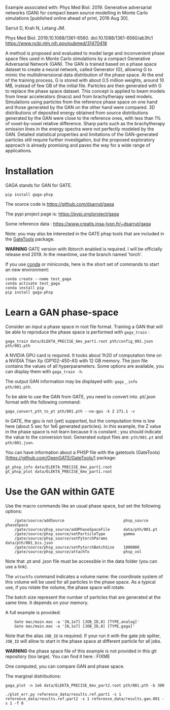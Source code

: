 
Example associated with:
Phys Med Biol. 2019. Generative adversarial networks (GAN) for compact beam source modelling in Monte Carlo simulations [published online ahead of print, 2019 Aug 30]. 

Sarrut D, Krah N, Letang JM. 

Phys Med Biol. 2019;10.1088/1361-6560. doi:10.1088/1361-6560/ab3fc1 https://www.ncbi.nlm.nih.gov/pubmed/31470418

A method is proposed and evaluated to model large and inconvenient phase space files used in Monte Carlo simulations by a compact Generative Adversarial Network (GAN). The GAN is trained based on a phase space dataset to create a neural network, called Generator (G), allowing G to mimic the multidimensional data distribution of the phase space. At the end of the training process, G is stored with about 0.5 million weights, around 10 MB, instead of few GB of the initial file. Particles are then generated with G to replace the phase space dataset. This concept is applied to beam models from linear accelerators (linacs) and from brachytherapy seed models. Simulations using particles from the reference phase space on one hand and those generated by the GAN on the other hand were compared. 3D distributions of deposited energy obtained from source distributions generated by the GAN were close to the reference ones, with less than 1% of voxel-by-voxel relative difference. Sharp parts such as the brachytherapy emission lines in the energy spectra were not perfectly modeled by the GAN. Detailed statistical properties and limitations of the GAN-generated particles still require further investigation, but the proposed exploratory approach is already promising and paves the way for a wide range of applications.


# Installation

GAGA stands for GAN for GATE.

```
pip install gaga-phsp
```

The source code is https://github.com/dsarrut/gaga

The pypi project page is:  https://pypi.org/project/gaga

Some reference data : https://www.creatis.insa-lyon.fr/~dsarrut/gaga

Note: you may also be interested in the GATE phsp tools that are included in the [GateTools](https://github.com/OpenGATE/GateTools/) package. 

**WARNING** GATE version with libtorch enabled is required. I will be officially release end 2019. In the meantime, use the branch named 'torch'. 

If you use [conda](https://docs.conda.io/en/latest/) or miniconda, here is the short set of commands to start an new environment:
```
conda create --name test_gaga
conda activate test_gaga
conda install pip
pip install gaga-phsp
```

# Learn a GAN phase-space

Consider an input a phase space in root file format. Training a GAN that will be able to reproduce the phase space is performed with ```gaga_train``` : 

```
gaga_train data/ELEKTA_PRECISE_6mv_part1.root pth/config_001.json pth/001.pth
```

A NVIDIA GPU card is required. It tooks about 1h20 of computation time on a NVIDIA Titan Xp (GP102-450-A1) with 12 GB memory. The json file contains the values of all hyperparameters. Some options are available, you can display them with ```gaga_train -h```. 

The output GAN information may be displayed with: ```gaga__info pth/001.pth```.

To be able to use the GAN from GATE, you need to convert into .pt/.json format with the following command:

```
gaga_convert_pth_to_pt pth/001.pth --no-gpu -k Z 271.1 -v
```

In GATE, the gpu is not (yet) supported, but the computation time is low here (about 5 sec for 1e6 generated particles). In this example, the Z value in the phase space is not learn because it is constant ; you should indicate the value to the conversion tool. Generated output files are: ```pth/001.pt``` and ```pth/001.json```.

You can have information about a PHSP file with the gatetools (GateTools)[https://github.com/OpenGATE/GateTools/] package:

```
gt_phsp_info data/ELEKTA_PRECISE_6mv_part1.root
gt_phsp_plot data/ELEKTA_PRECISE_6mv_part1.root
```


# Use the GAN within GATE

Use the macro commands like an usual phase space, but set the following options:

``` 
    /gate/source/addSource                          phsp_source phaseSpace
    /gate/source/phsp_source/addPhaseSpaceFile      data/pth/001.pt
    /gate/source/phsp_source/setParticleType        gamma
    /gate/source/phsp_source/setPytorchParams       data/pth/001_bis.json
    /gate/source/phsp_source/setPytorchBatchSize    1000000
    /gate/source/phsp_source/attachTo               phsp_vol
```

Note that .pt and .json file must be accessible in the data folder (you can use a link). 

The ```attachTo``` command indicates a volume name: the coordinate system of this volume will be used for all particles in the phase space. As a typical use, if you rotate the volume, the phase space will rotate. 

The batch size represent the number of particles that are generated at the same time. It depends on your memory.

A full example is provided:

```
    Gate mac/main.mac -a '[N,1e7] [JOB_ID,0] [TYPE,analog]'
    Gate mac/main.mac -a '[N,1e7] [JOB_ID,0] [TYPE,gaga]'
```

Note that the alias ```JOB_ID``` is required. If your run it with the gate job spliter, ```JOB_ID``` will allow to start in the phase space at different particle for all jobs. 

**WARNING** the phase space file of this example is not provided in this git repository (too large). You can find it here :    FIXME 

One computed, you can compare GAN and phase space.

The marginal distributions: 

```
gaga_plot -n 1e6 data/ELEKTA_PRECISE_6mv_part2.root pth/001.pth -b 300
```

```
./plot_err.py reference_data/results.ref.part1 -s 1 reference_data/results.ref.part2 -s 1 reference_data/results.gan.001 -s 1 -f 0
```
